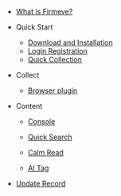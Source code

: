 <!-- docs/_sidebar.md -->

* [What is Firmeve?](/)

* Quick Start

    * [Download and Installation](en/quick_start/download_install.md)
    * [Login Registration](en/quick_start/login_register.md)
    * [Quick Collection](en/quick_start/quick_start.md)

* Collect

    * [Browser plugin](en/collect/plugin.md)

* Content

    * [Console](en/content/console.md)
    * [Quick Search](en/content/search.md)
    * [Calm Read](en/content/content.md)
    
    * [AI Tag](en/content/tag.md)
* [Update Record](en/update_record.md)

